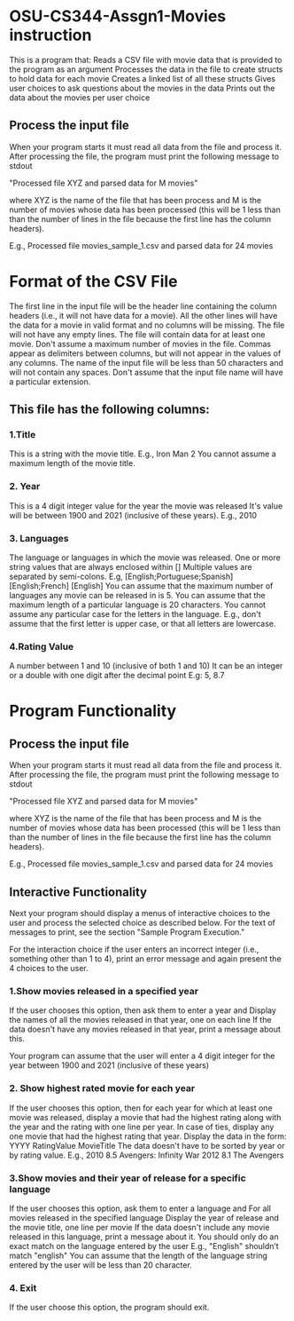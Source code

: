 # OSU-CS344-Assgn1-Movies instruction

This is a program that:
Reads a CSV file with movie data that is provided to the program as an argument
Processes the data in the file to create structs to hold data for each movie
Creates a linked list of all these structs
Gives user choices to ask questions about the movies in the data
Prints out the data about the movies per user choice

## Process the input file
When your program starts it must read all data from the file and process it. After processing the file, the program must print the following message to stdout

"Processed file XYZ and parsed data for M movies"

where XYZ is the name of the file that has been process and M is the number of movies whose data has been processed (this will be 1 less than than the number of lines in the file because the first line has the column headers).

E.g., Processed file movies_sample_1.csv and parsed data for 24 movies

# Format of the CSV File
The first line in the input file will be the header line containing the column headers (i.e., it will not have data for a movie).
All the other lines will have the data for a movie in valid format and no columns will be missing.
The file will not have any empty lines.
The file will contain data for at least one movie.
Don't assume a maximum number of movies in the file.
Commas appear as delimiters between columns, but will not appear in the values of any columns.
The name of the input file will be less than 50 characters and will not contain any spaces.
Don't assume that the input file name will have a particular extension.

## This file has the following columns:

### 1.Title
This is a string with the movie title. 
E.g., Iron Man 2
You cannot assume a maximum length of the movie title.
### 2. Year
This is a 4 digit integer value for the year the movie was released
It's value will be between 1900 and 2021 (inclusive of these years).
E.g., 2010
### 3. Languages
The language or languages in which the movie was released.
One or more string values that are always enclosed within []
Multiple values are separated by semi-colons.
E.g,
[English;Portuguese;Spanish]
[English;French]
[English]
You can assume that the maximum number of languages any movie can be released in is 5.
You can assume that the maximum length of a particular language is 20 characters.
You cannot assume any particular case for the letters in the language.
E.g., don't assume that the first letter is upper case, or that all letters are lowercase.
### 4.Rating Value
A number between 1 and 10 (inclusive of both 1 and 10)
It can be an integer or a double with one digit after the decimal point
E.g: 5, 8.7

# Program Functionality

## Process the input file
When your program starts it must read all data from the file and process it. After processing the file, the program must print the following message to stdout

"Processed file XYZ and parsed data for M movies"

where XYZ is the name of the file that has been process and M is the number of movies whose data has been processed (this will be 1 less than than the number of lines in the file because the first line has the column headers).

E.g., Processed file movies_sample_1.csv and parsed data for 24 movies

## Interactive Functionality

Next your program should display a menus of interactive choices to the user and process the selected choice as described below. For the text of messages to print, see the section "Sample Program Execution."

For the interaction choice if  the user enters an incorrect integer (i.e., something other than 1 to 4), print an error message and again present the 4 choices to the user. 

### 1.Show movies released in a specified year

If the user chooses this option, then ask them to enter a year and
Display the names of all the movies released in that year, one on each line
If the data doesn't have any movies released in that year, print a message about this. 

Your program can assume that the user will enter a 4 digit integer for the year between 1900 and 2021 (inclusive of these years)

### 2. Show highest rated movie for each year

If the user chooses this option, then for each year for which at least one movie was released, display a movie that had the highest rating along with the year and the rating with one line per year.
  In case of ties, display any one movie that had the highest rating that year.
Display the data in the form: YYYY RatingValue MovieTitle
The data doesn't have to be sorted by year or by rating value.
E.g.,
  2010 8.5 Avengers: Infinity War
  2012 8.1 The Avengers
  
### 3.Show movies and their year of release for a specific language

If the user chooses this option, ask them to enter a language and
For all movies released in the specified language
Display the year of release and the movie title, one line per movie
If the data doesn't include any movie released in this language, print a message about it.
You should only do an exact match on the language entered by the user
E.g., "English" shouldn’t match "english"
You can assume that the length of the language string entered by the user will be less than 20 character.

### 4. Exit

If the user choose this option, the program should exit.
